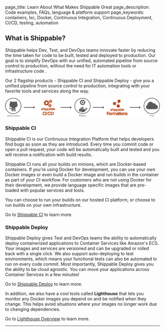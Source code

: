 page_title: Learn About What Makes Shippable Great
page_description: Code examples, FAQs, language & platform support
page_keywords: containers, lxc, Docker, Continuous Integration, Continuous Deployment, CI/CD, testing, automation

## What is Shippable?

Shippable helps Dev, Test, and DevOps teams innovate faster by reducing the time taken for code to be built, tested and deployed to production. Our goal is to simplify DevOps with our unified, automated pipeline from source control to production, without the need for IT automation tools or infrastructure code .

Our 2 flagship products - Shippable CI and Shippable Deploy - give you a unified pipeline from source control to production, integrating with your favorite tools and services along the way.

<img src="./images/how_it_works.png" alt="e2e pipeline" style="width:800px;"/>

### Shippable CI
Shippable CI is our Continuous Integration Platform that helps developers find bugs as soon as they are introduced. Every time you commit code or open a pull request, your code will be automatically built and tested and you will receive a notification with build results.  

Shippable CI runs all your builds on minions, which are Docker-based containers. If you're using Docker for development, you can use your own Docker images or even build a Docker image and run builds in the container as part of your CI workflow. For customers who are not using Docker for their development, we provide language specific images that are pre-loaded with popular services and tools.

You can choose to run your builds on our hosted CI platform, or choose to run builds on your own infrastructure.

Go to [Shippable CI](ci_overview.md) to learn more.

### Shippable Deploy

Shippable Deploy gives Test and DevOps teams the ability to automatically deploy containerized applications to Container Services like Amazon's ECS. Your images and services are versioned and can be upgraded or rolled back with a single click. We also support auto-deploying to test environments, which means your functional tests can also be automated to run on every code commit. 
Most importantly, Shippable Deploy gives you the ability to be cloud agnostic. You can move your applications across Container Services in a few minutes!

Go to [Shippable Deploy](formations_overview.md) to learn more.

In addition, we also have a cool tools called **Lighthouse** that lets you monitor any Docker images you depend on and be notified when they change. This helps avoid situations where your images no longer work due to changing dependencies. 

Go to [Lighthouse Overview](formations_overview.md) to learn more.

*****

